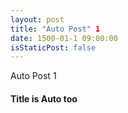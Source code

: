 ```yaml
---
layout: post
title: "Auto Post" 1
date: 1500-01-1 09:00:00
isStaticPost: false
---
```

Auto Post 1
#### Title is Auto too